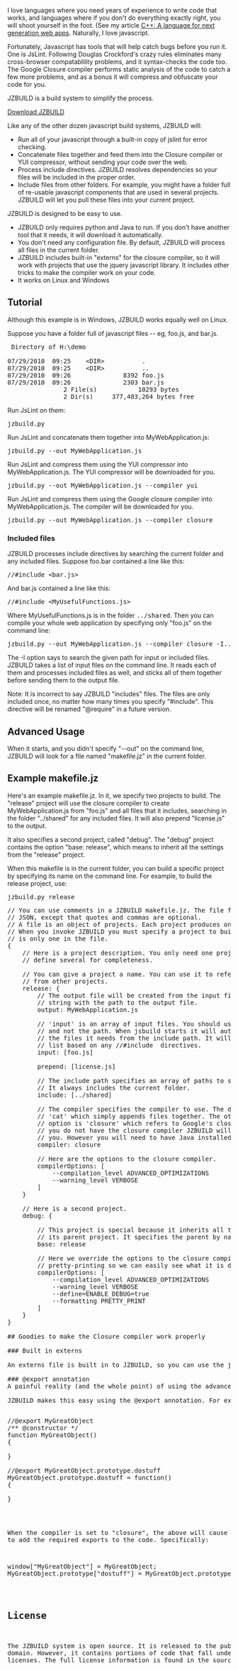 
I love languages where you need years of experience to write code that works,
and languages where if you don't do everything exactly right, you will shoot
yourself in the foot. (See my article [C++: A language for
next generation web apps](http://stevehanov.ca/blog/?id=95). Naturally, I love
javascript.

Fortunately, Javascript has tools that will help catch bugs before you run it.
One is JsLint. Following Douglas Crockford's crazy rules eliminates many
cross-browser compatablility problems, and it syntax-checks the code too. The
Google Closure compiler performs static analysis of the code to catch a few
more problems, and as a bonus it will compress and obfuscate your code for you.

JZBUILD is a build system to simplify the process.

[Download JZBUILD](http://github.com/smhanov/jzbuild/raw/master/jzbuild.py)

Like any of the other dozen javascript build systems, JZBUILD will:

* Run all of your javascript through a built-in copy of jslint for error
checking.
* Concatenate files together and feed them into the Closure compiler or YUI
compressor, without sending your code over the web.
* Process include directives. JZBUILD resolves dependencies so your files
will be included in the proper order.
* Include files from other folders. For example, you might have a folder full
of re-usable javascript components that are used in several projects. JZBUILD
will let you pull these files into your current project.

JZBUILD is designed to be easy to use.

* JZBUILD only requires python and Java to run. If you don't have another
tool that it needs, it will download it automatically.
* You don't need any configuration file. By default, JZBUILD will process all
files in the current folder.
* JZBUILD includes built-in "externs" for the closure compiler, so it will
work with projects that use the jquery javascript library. It includes other tricks to make the compiler work on your code.
* It works on Linux and Windows

## Tutorial

Although this example is in Windows, JZBUILD works equally well on Linux.

Suppose you have a folder full of javascript files -- eg, foo.js, and bar.js.

<pre>
 Directory of H:\demo

07/29/2010  09:25    &lt;DIR>          .
07/29/2010  09:25    &lt;DIR>          ..
07/29/2010  09:26              8392 foo.js
07/29/2010  09:26              2303 bar.js
               2 File(s)           10293 bytes
               2 Dir(s)     377,483,264 bytes free
</pre>


Run JsLint on them:

<pre>
jzbuild.py
</pre>

Run JsLint and concatenate them together into MyWebApplication.js:

<pre>
jzbuild.py --out MyWebApplication.js
</pre>

Run JsLint and compress them using the YUI compressor into MyWebApplication.js. The YUI compressor will be downloaded for you. 

<pre>
jzbuild.py --out MyWebApplication.js --compiler yui
</pre>

Run JsLint and compress them using the Google closure compiler into
MyWebApplication.js. The compiler will be downloaded for you. 

<pre>
jzbuild.py --out MyWebApplication.js --compiler closure
</pre>

### Included files

JZBUILD processes include directives by searching the current folder and any
included files. Suppose foo.bar contained a line like this:

<pre>
//#include &lt;bar.js>
</pre>

And bar.js contained a line like this:

<pre>
//#include &lt;MyUsefulFunctions.js>
</pre>

Where MyUsefulFunctions.js is in the folder <tt>../shared</tt>. Then you can
compile your whole web application by specifying only "foo.js" on the command
line:

<pre>
jzbuild.py --out MyWebApplication.js --compiler closure -I../shared foo.js
</pre>

The -I option says to search the given path for input or included files.
JZBUILD takes a list of input files on the command line. It reads each of them
and processes included files as well, and sticks all of them together before
sending them to the output file.

Note: It is incorrect to say JZBUILD "includes" files. The files are only included once, no matter how many times you specify "#include". This directive will be renamed "@require" in a future version.

## Advanced Usage

When it starts, and you didn't specify "--out" on the command line, JZBUILD
will look for a file named "makefile.jz" in the current folder.

## Example makefile.jz

Here's an example makefile.jz. In it, we specify two projects to build. The
"release" project will use the closure compiler to create MyWebApplication.js
from "foo.js" and all files that it includes, searching in the folder
"../shared" for any included files. It will also prepend "license.js" to the
output.

It also specifies a second project, called "debug". The "debug" project
contains the option "base: release", which means to inherit all the settings
from the "release" project.

When this makefile is in the current folder, you can build a specific project
by specifying its name on the command line. For example, to build the release
project, use:

<pre>
jzbuild.py release
</pre>

<pre>
// You can use comments in a JZBUILD makefile.jz. The file format is exactly like
// JSON, except that quotes and commas are optional.
// A file is an object of projects. Each project produces one output file.
// When you invoke JZBUILD you must specify a project to build unless there
// is only one in the file.
{
    // Here is a project description. You only need one project but we will
    // define several for completeness.

    // You can give a project a name. You can use it to refer to the project
    // from other projects.
    release: {
        // The output file will be created from the input files. It is a
        // string with the path to the output file.
        output: MyWebApplication.js

        // 'input' is an array of input files. You should use only the filename
        // and not the path. When jsbuild starts it will automatically find
        // the files it needs from the include path. It will also expand this
        // list based on any //#include <filename.js> directives.
        input: [foo.js]

        prepend: [license.js]

        // The include path specifies an array of paths to search for files.
        // It always includes the current folder.
        include: [../shared]

        // The compiler specifies the compiler to use. The default compiler is
        // 'cat' which simply appends files together. The other
        // option is 'closure' which refers to Google's closure compiler. If
        // you do not have the closure compiler JZBUILD will download it for
        // you. However you will need to have Java installed to use it.
        compiler: closure

        // Here are the options to the closure compiler.
        compilerOptions: [
            --compilation_level ADVANCED_OPTIMIZATIONS
            --warning_level VERBOSE
        ]
    }

    // Here is a second project.
    debug: {

        // This project is special because it inherits all the properties from
        // its parent project. It specifies the parent by name.
        base: release

        // Here we override the options to the closure compiler to include
        // pretty-printing so we can easily see what it is doing.
        compilerOptions: [
            --compilation_level ADVANCED_OPTIMIZATIONS
            --warning_level VERBOSE
            --define=ENABLE_DEBUG=true
            --formatting PRETTY_PRINT
        ]
    }
}

## Goodies to make the Closure compiler work properly

### Built in externs

An externs file is built in to JZBUILD, so you can use the jquery library with the closure compiler, and it will give you useful warnings when you call the functions with the wrong parameter types. 

### @export annotation
A painful reality (and the whole point) of using the advanced compilation mode of the closure compiler is that it renames everything, so if you need to refer to a property of an object from HTML then it won't work unless you "export" it <a href="http://code.google.com/closure/compiler/docs/api-tutorial3.html#export">as described here.</a>

JZBUILD makes this easy using the @export annotation. For example:

<pre>
//@export MyGreatObject
/** @constructor */
function MyGreatObject()
{

}

//@export MyGreatObject.prototype.dostuff
MyGreatObject.prototype.dostuff = function()
{

}
</pre>

When the compiler is set to "closure", the above will cause JZBUILD to add the required exports to the code. Specifically:

<pre>
window["MyGreatObject"] = MyGreatObject;
MyGreatObject.prototype["dostuff"] = MyGreatObject.prototype.dostuff;
</pre>

## License
The JZBUILD system is open source. It is released to the public domain. However, it contains portions of code that fall under other licenses. The full license information is found in the source code.





